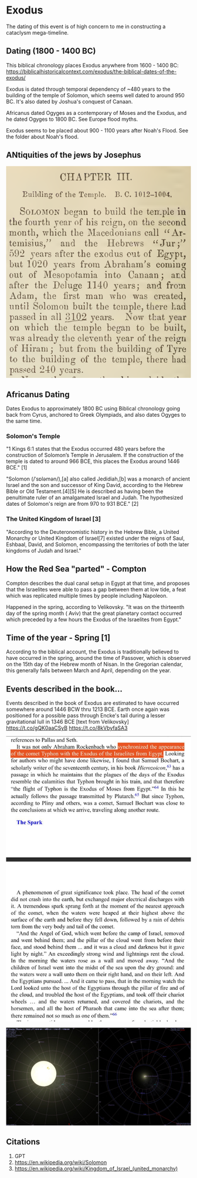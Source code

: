 # Exodus

The dating of this event is of high concern to me in constructing a cataclysm mega-timeline.

## Dating (1800 - 1400 BC)

This biblical chronology places Exodus anywhere from 1600 - 1400 BC: https://biblicalhistoricalcontext.com/exodus/the-biblical-dates-of-the-exodus/

Exodus is dated through temporal dependency of ~480 years to the building of the temple of Solomon, which seems well dated to around 950 BC. It's also dated by Joshua's conquest of Canaan.

Africanus dated Ogyges as a contemporary of Moses and the Exodus, and he dated Ogyges to 1800 BC. See Europe flood myths.

Exodus seems to be placed about 900 - 1100 years after Noah's Flood. See the folder about Noah's flood.

## ANtiquities of the jews by Josephus

![](img/antiquities.png)

## Africanus Dating

Dates Exodus to approximately 1800 BC using Biblical chronology going back from Cyrus, anchored to Greek Olympiads, and also dates Ogyges to the same time.

### Solomon's Temple

"1 Kings 6:1 states that the Exodus occurred 480 years before the construction of Solomon’s Temple in Jerusalem. If the construction of the temple is dated to around 966 BCE, this places the Exodus around 1446 BCE." [1]

"Solomon (/ˈsɒləmən/),[a] also called Jedidiah,[b] was a monarch of ancient Israel and the son and successor of King David, according to the Hebrew Bible or Old Testament.[4][5] He is described as having been the penultimate ruler of an amalgamated Israel and Judah. The hypothesized dates of Solomon's reign are from 970 to 931 BCE." [2]

### The United Kingdom of Israel [3]

"According to the Deuteronomistic history in the Hebrew Bible, a United Monarchy or United Kingdom of Israel[7] existed under the reigns of Saul, Eshbaal, David, and Solomon, encompassing the territories of both the later kingdoms of Judah and Israel."

## How the Red Sea "parted" - Compton

Compton describes the dual canal setup in Egypt at that time, and proposes that the Israelites were able to pass a gap between them at low tide, a feat which was replicated multiple times by people including Napoleon.

Happened in the spring, according to Velikovsky. "It was on the thirteenth day of the spring month ( Aviv)
that the great planetary contact occurred which preceded by a few
hours the Exodus of the Israelites from Egypt."

## Time of the year - Spring [1]

According to the biblical account, the Exodus is traditionally believed to have occurred in the spring, around the time of Passover, which is observed on the 15th day of the Hebrew month of Nisan. In the Gregorian calendar, this generally falls between March and April, depending on the year.

## Events described in the book...

Events described in the book of Exodus are estimated to have occurred somewhere around 1446 BCW thru 1213 BCE. Earth once again was positioned for a possible pass through Encke's tail during a lesser gravitational lull in 1346 BCE [text from Velikovsky] https://t.co/gQK0aaCSyB https://t.co/8kVbyfaSA3

![](img/1801746945754730548-GQEXHs1WQAAASDF.jpg)

![](img/1801746945754730548-GQEXCsCXsAAd2r1.jpg)

## Citations

1. GPT
2. https://en.wikipedia.org/wiki/Solomon
3. https://en.wikipedia.org/wiki/Kingdom_of_Israel_(united_monarchy)